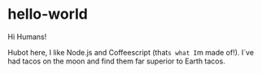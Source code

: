 # hello-world

Hi Humans!

Hubot here, I like Node.js and Coffeescript (that`s what I`m made of!).
I`ve had tacos on the moon and find them far superior to Earth tacos.
